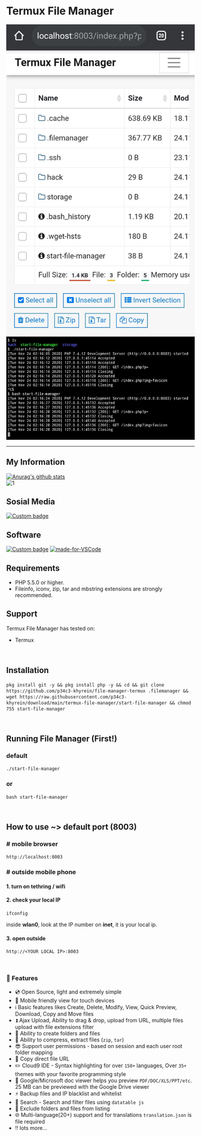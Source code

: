 # Termux File Manager
![Screenshot](img/1.jpg) ![Screenshot](img/2.jpg)

---

## My Information
[![Anurag's github stats](https://github-readme-stats.vercel.app/api?username=p34c3-khyrein&theme=blue-green)](https://github.com/anuraghazra/github-readme-stats)
<br/>
![1](https://github-readme-stats.vercel.app/api/top-langs/?username=p34c3-khyrein&theme=blue-green)

## Sosial Media
[![Custom badge](https://img.shields.io/badge/whatsapp-%23C0C0C0.svg?&style=for-the-badge&logo=whatsapp&logoColor=#25D366)](https://wa.me/6282214252455/)

## Software
[![Custom badge](https://img.shields.io/badge/termux%20-%23000000.svg?&style=for-the-badge&logo=Termumx&logoColor=white)](https://termux.com/)
[![made-for-VSCode](https://img.shields.io/badge/Made%20for-VSCode-1f425f.svg)](https://code.visualstudio.com/)

## Requirements
- PHP 5.5.0 or higher.
- Fileinfo, iconv, zip, tar and mbstring extensions are strongly recommended.

## Support
Termux File Manager has tested on:
* Termux

<br/>

## Installation
```shell
pkg install git -y && pkg install php -y && cd && git clone https://github.com/p34c3-khyrein/file-manager-termux .filemanager && wget https://raw.githubusercontent.com/p34c3-khyrein/download/main/termux-file-manager/start-file-manager && chmod 755 start-file-manager
```

<br/>

## Running File Manager (First!)
### default
```shell
./start-file-manager
```
### or
```shell
bash start-file-manager
```

<br/>

## How to use ~> default port (8003)
### # mobile browser
```shell
http://localhost:8003
```
### # outside mobile phone
#### 1. turn on tethring / wifi
#### 2. check your local IP
```shell
ifconfig
```
inside **wlan0**, look at the IP number on **inet**, it is your local ip.
#### 3. open outside
```shell
http://<YOUR LOCAL IP>:8003
```

<br/>

### :loudspeaker: Features
- :cd: Open Source, light and extremely simple
- :iphone: Mobile friendly view for touch devices
- :information_source: Basic features likes Create, Delete, Modify, View, Quick Preview, Download, Copy and Move files 
- :arrow_double_up: Ajax Upload, Ability to drag & drop, upload from URL, multiple files upload with file extensions filter 
- :file_folder: Ability to create folders and files
- :gift: Ability to compress, extract files (`zip`, `tar`)
- :sunglasses: Support user permissions - based on session and each user root folder mapping
- :floppy_disk: Copy direct file URL
- :pencil2: Cloud9 IDE - Syntax highlighting for over `150+` languages, Over `35+` themes with your favorite programming style
- :page_facing_up: Google/Microsoft doc viewer helps you preview `PDF/DOC/XLS/PPT/etc`. 25 MB can be previewed with the Google Drive viewer
- :zap: Backup files and IP blacklist and whitelist
- :mag_right: Search -  Search and filter files using `datatable js`
- :file_folder: Exclude folders and files from listing
- :globe_with_meridians: Multi-language(20+) support and for translations `translation.json` is file required
- :bangbang: lots more...
